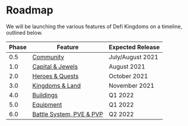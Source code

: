 # Roadmap

We will be launching the various features of Defi Kingdoms on a timeline, outlined below.

| Phase | Feature | Expected Release |
| ------ | ----------- | ----------- |
| 0.5 | [Community](phase-0.5-community.md)      | July/August 2021       |
| 1.0 | [Capital & Jewels](phase-1-dex.md)  | August 2021        |
| 2.0 | [Heroes & Quests](phase-2heroes.md)  | October 2021        |
| 3.0 | [Kingdoms & Land](phase-3-world-map-and-land.md)  | November 2021        |
| 4.0 | [Buildings](phase-4-buildings.md)  | Q1 2022        |
| 5.0 | [Equipment](phase-5-equipment.md) | Q1 2022        |
| 6.0 | [Battle System, PVE & PVP](phase-6-battle-system-pve-and-pvp.md) | Q2 2022        |

